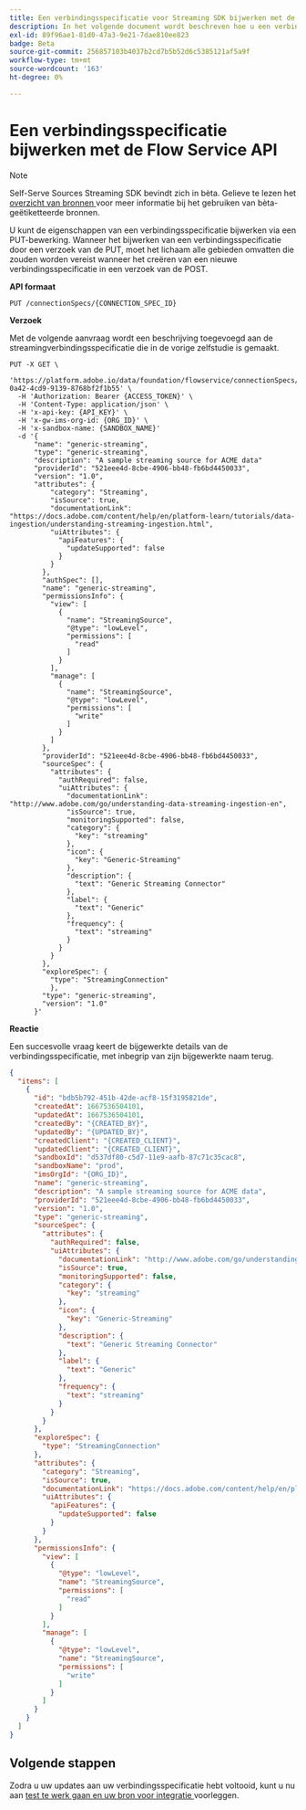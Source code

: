 ```yaml
---
title: Een verbindingsspecificatie voor Streaming SDK bijwerken met de Flow Service API
description: In het volgende document wordt beschreven hoe u een verbindingsspecificatie kunt opgeven met behulp van de Flow Service API voor Self-Serve Sources (Streaming SDK).
exl-id: 89f96ae1-81d0-47a3-9e21-7dae810ee823
badge: Beta
source-git-commit: 256857103b4037b2cd7b5b52d6c5385121af5a9f
workflow-type: tm+mt
source-wordcount: '163'
ht-degree: 0%

---
```


# Een verbindingsspecificatie bijwerken met de Flow Service API

>[!NOTE]
>
>Self-Serve Sources Streaming SDK bevindt zich in bèta. Gelieve te lezen het [ overzicht van bronnen ](../../home.md#terms-and-conditions) voor meer informatie bij het gebruiken van bèta-geëtiketteerde bronnen.

U kunt de eigenschappen van een verbindingsspecificatie bijwerken via een PUT-bewerking. Wanneer het bijwerken van een verbindingsspecificatie door een verzoek van de PUT, moet het lichaam alle gebieden omvatten die zouden worden vereist wanneer het creëren van een nieuwe verbindingsspecificatie in een verzoek van de POST.

**API formaat**

```http
PUT /connectionSpecs/{CONNECTION_SPEC_ID}
```

**Verzoek**

Met de volgende aanvraag wordt een beschrijving toegevoegd aan de streamingverbindingsspecificatie die in de vorige zelfstudie is gemaakt.

```shell
PUT -X GET \
  'https://platform.adobe.io/data/foundation/flowservice/connectionSpecs/f6c0de0c-0a42-4cd9-9139-8768bf2f1b55' \
  -H 'Authorization: Bearer {ACCESS_TOKEN}' \
  -H 'Content-Type: application/json' \
  -H 'x-api-key: {API_KEY}' \
  -H 'x-gw-ims-org-id: {ORG_ID}' \
  -H 'x-sandbox-name: {SANDBOX_NAME}'
  -d '{
      "name": "generic-streaming",
      "type": "generic-streaming",
      "description": "A sample streaming source for ACME data"
      "providerId": "521eee4d-8cbe-4906-bb48-fb6bd4450033",
      "version": "1.0",
      "attributes": {
          "category": "Streaming",
          "isSource": true,
          "documentationLink": "https://docs.adobe.com/content/help/en/platform-learn/tutorials/data-ingestion/understanding-streaming-ingestion.html",
          "uiAttributes": {
            "apiFeatures": {
              "updateSupported": false
            }
          }
        },
        "authSpec": [],
        "name": "generic-streaming",
        "permissionsInfo": {
          "view": [
            {
              "name": "StreamingSource",
              "@type": "lowLevel",
              "permissions": [
                "read"
              ]
            }
          ],
          "manage": [
            {
              "name": "StreamingSource",
              "@type": "lowLevel",
              "permissions": [
                "write"
              ]
            }
          ]
        },
        "providerId": "521eee4d-8cbe-4906-bb48-fb6bd4450033",
        "sourceSpec": {
          "attributes": {
            "authRequired": false,
            "uiAttributes": {
              "documentationLink": "http://www.adobe.com/go/understanding-data-streaming-ingestion-en",
              "isSource": true,
              "monitoringSupported": false,
              "category": {
                "key": "streaming"
              },
              "icon": {
                "key": "Generic-Streaming"
              },
              "description": {
                "text": "Generic Streaming Connector"
              },
              "label": {
                "text": "Generic"
              },
              "frequency": {
                "text": "streaming"
              }
            }
          }
        },
        "exploreSpec": {
          "type": "StreamingConnection"
          },
        "type": "generic-streaming",
        "version": "1.0"
      }'
```

**Reactie**

Een succesvolle vraag keert de bijgewerkte details van de verbindingsspecificatie, met inbegrip van zijn bijgewerkte naam terug.

```json
{
  "items": [
    {
      "id": "bdb5b792-451b-42de-acf8-15f3195821de",
      "createdAt": 1667536504101,
      "updatedAt": 1667536504101,
      "createdBy": "{CREATED_BY}",
      "updatedBy": "{UPDATED_BY}",
      "createdClient": "{CREATED_CLIENT}",
      "updatedClient": "{CREATED_CLIENT}",
      "sandboxId": "d537df80-c5d7-11e9-aafb-87c71c35cac8",
      "sandboxName": "prod",
      "imsOrgId": "{ORG_ID}",
      "name": "generic-streaming",
      "description": "A sample streaming source for ACME data",
      "providerId": "521eee4d-8cbe-4906-bb48-fb6bd4450033",
      "version": "1.0",
      "type": "generic-streaming",
      "sourceSpec": {
        "attributes": {
          "authRequired": false,
          "uiAttributes": {
            "documentationLink": "http://www.adobe.com/go/understanding-data-streaming-ingestion-en",
            "isSource": true,
            "monitoringSupported": false,
            "category": {
              "key": "streaming"
            },
            "icon": {
              "key": "Generic-Streaming"
            },
            "description": {
              "text": "Generic Streaming Connector"
            },
            "label": {
              "text": "Generic"
            },
            "frequency": {
              "text": "streaming"
            }
          }
        }
      },
      "exploreSpec": {
        "type": "StreamingConnection"
      },
      "attributes": {
        "category": "Streaming",
        "isSource": true,
        "documentationLink": "https://docs.adobe.com/content/help/en/platform-learn/tutorials/data-ingestion/understanding-streaming-ingestion.html",
        "uiAttributes": {
          "apiFeatures": {
            "updateSupported": false
          }
        }
      },
      "permissionsInfo": {
        "view": [
          {
            "@type": "lowLevel",
            "name": "StreamingSource",
            "permissions": [
              "read"
            ]
          }
        ],
        "manage": [
          {
            "@type": "lowLevel",
            "name": "StreamingSource",
            "permissions": [
              "write"
            ]
          }
        ]
      }
    }
  ]
}
```

## Volgende stappen

Zodra u uw updates aan uw verbindingsspecificatie hebt voltooid, kunt u nu aan [ test te werk gaan en uw bron voor integratie ](./submit.md) voorleggen.
